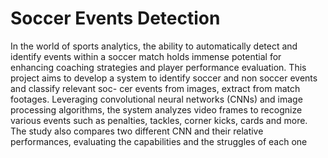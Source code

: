 # Soccer Events Detection


In the world of sports analytics, the ability to automatically detect and identify events within a soccer match holds immense potential for enhancing coaching strategies and player performance evaluation. 
This project aims to develop a system to identify soccer and non soccer events and classify relevant soc- cer events from images, extract from match footages. 
Leveraging convolutional neural networks (CNNs) and image processing algorithms, the system analyzes video frames to recognize various events such as penalties, tackles, corner kicks, cards and more. 
The study also compares two different CNN and their relative performances, evaluating the capabilities and the struggles of each one
